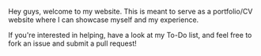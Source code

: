Hey guys, welcome to my website. This is meant to serve as a portfolio/CV website where I can showcase myself and my experience.

If you're interested in helping, have a look at my To-Do list, and feel free to fork an issue and submit a pull request!
